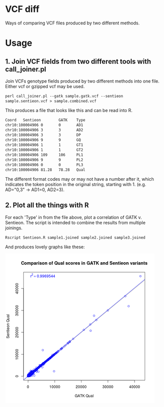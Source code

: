 # VCF diff

Ways of comparing VCF files produced by two different methods.

# Usage

## 1. Join VCF fields from two different tools with call_joiner.pl

Join VCFs genotype fields produced by two different methods into one file. Either vcf or gzipped vcf may be used.
```
perl call_joiner.pl --gatk sample.gatk.vcf --sentieon sample.sentieon.vcf > sample.combined.vcf
```

This produces a file that looks like this and can be read into R.

```
Coord   Sentieon        GATK    Type
chr10:100004906 0       0       AD1
chr10:100004906 3       3       AD2
chr10:100004906 3       3       DP
chr10:100004906 9       9       GQ
chr10:100004906 1       1       GT1
chr10:100004906 1       1       GT2
chr10:100004906 109     106     PL1
chr10:100004906 9       9       PL2
chr10:100004906 0       0       PL3
chr10:100004906 81.28   78.28   Qual
```

The different format codes may or may not have a number after it, which indicates the token position in the original string, starting with 1. (e.g. AD="0,3" -> AD1=0, AD2=3).


## 2. Plot all the things with R

For each 'Type' in from the file above, plot a correlation of GATK v. Sentieon. The script is intended to combine the results from multiple joinings.

```
Rscript Sentieon.R sample1.joined sample2.joined sample3.joined
```

And produces lovely graphs like these:

![Image of Qual graph](comparison.Qual.png)

